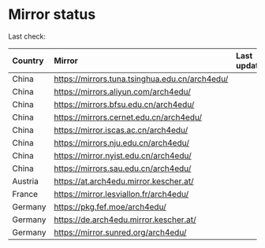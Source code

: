 <script src="./time.js"></script>
# Mirror status
Last check: <script type="text/javascript">localize(1738985009.8065453);</script>

|Country|Mirror|Last update|
|:------|:-----|:----------|
|China|https://mirrors.tuna.tsinghua.edu.cn/arch4edu/|<script type="text/javascript">localize(1738953666);</script>|
|China|https://mirrors.aliyun.com/arch4edu/|<script type="text/javascript">localize(1738953541);</script>|
|China|https://mirrors.bfsu.edu.cn/arch4edu/|<script type="text/javascript">localize(1738953666);</script>|
|China|https://mirrors.cernet.edu.cn/arch4edu/|<script type="text/javascript">localize(1738953666);</script>|
|China|https://mirror.iscas.ac.cn/arch4edu/|<script type="text/javascript">localize(1738953666);</script>|
|China|https://mirrors.nju.edu.cn/arch4edu/|<script type="text/javascript">localize(1738910607);</script>|
|China|https://mirror.nyist.edu.cn/arch4edu/|<script type="text/javascript">localize(1738910607);</script>|
|China|https://mirrors.sau.edu.cn/arch4edu/|<script type="text/javascript">localize(1731653531);</script>|
|Austria|https://at.arch4edu.mirror.kescher.at/|<script type="text/javascript">localize(1738953666);</script>|
|France|https://mirror.lesviallon.fr/arch4edu/|<script type="text/javascript">localize(1738953666);</script>|
|Germany|https://pkg.fef.moe/arch4edu/|<script type="text/javascript">localize(1738953666);</script>|
|Germany|https://de.arch4edu.mirror.kescher.at/|<script type="text/javascript">localize(1738953666);</script>|
|Germany|https://mirror.sunred.org/arch4edu/|<script type="text/javascript">localize(1738953666);</script>|

<script src="./tablefilter/tablefilter.js"></script>
<script src="./table.js"></script>
